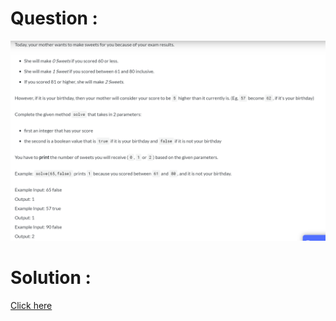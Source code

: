 # Question :
![mom and sweets](https://github.com/prabhu30/coding/blob/main/Edyst/Python%20-%20Intro%20to%20Advanced/03_Conditionals%20&%20Lists/53_mom%20and%20sweets/image.png)

# Solution :
[Click here](https://github.com/prabhu30/coding/blob/main/Edyst/Python%20-%20Intro%20to%20Advanced/03_Conditionals%20&%20Lists/53_mom%20and%20sweets/solution.py)
